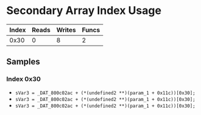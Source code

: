# Secondary Array Index Usage

| Index | Reads | Writes | Funcs |
|-------|-------|--------|-------|
| 0x30 | 0 | 8 | 2 |

## Samples

### Index 0x30
- `sVar3 = _DAT_800c02ac + (*(undefined2 **)(param_1 + 0x11c))[0x30];`
- `sVar3 = _DAT_800c02ac + (*(undefined2 **)(param_1 + 0x11c))[0x30];`
- `sVar3 = _DAT_800c02ac + (*(undefined2 **)(param_1 + 0x11c))[0x30];`
